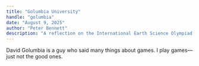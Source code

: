```yaml
---
title: "Golumbia University"
handle: "golumbia"
date: "August 9, 2025"
author: "Peter Bennett"
description: "A reflection on the International Earth Science Olympiad and my lust for power."
---
```


David Golumbia is a guy who said many things about games. I play games—just not the good ones.